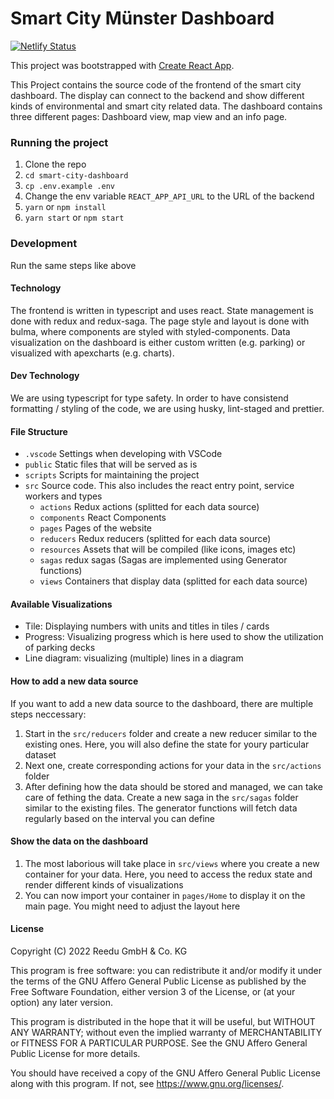 # Smart City Münster Dashboard

[![Netlify Status](https://api.netlify.com/api/v1/badges/a3b0b564-6d90-4bbf-9b5f-2f5fd46d5a97/deploy-status)](https://app.netlify.com/sites/smart-city-dashboard/deploys)

This project was bootstrapped with [Create React App](https://github.com/facebook/create-react-app).

This Project contains the source code of the frontend of the smart city dashboard. The display can connect to the backend and show different kinds of environmental and smart city related data. The dashboard contains three different pages: Dashboard view, map view and an info page.

### Running the project

1. Clone the repo
2. `cd smart-city-dashboard`
3. `cp .env.example .env`
4. Change the env variable `REACT_APP_API_URL` to the URL of the backend
5. `yarn` or `npm install`
6. `yarn start` or `npm start`

### Development

Run the same steps like above

#### Technology

The frontend is written in typescript and uses react. State management is done with redux and redux-saga. The page style and layout is done with bulma, where components are styled with styled-components. Data visualization on the dashboard is either custom written (e.g. parking) or visualized with apexcharts (e.g. charts).

#### Dev Technology

We are using typescript for type safety. In order to have consistend formatting / styling of the code, we are using husky, lint-staged and prettier.

#### File Structure

- `.vscode` Settings when developing with VSCode
- `public` Static files that will be served as is
- `scripts` Scripts for maintaining the project
- `src` Source code. This also includes the react entry point, service workers and types
  - `actions` Redux actions (splitted for each data source)
  - `components` React Components
  - `pages` Pages of the website
  - `reducers` Redux reducers (splitted for each data source)
  - `resources` Assets that will be compiled (like icons, images etc)
  - `sagas` redux sagas (Sagas are implemented using Generator functions)
  - `views` Containers that display data (splitted for each data source)

#### Available Visualizations

- Tile: Displaying numbers with units and titles in tiles / cards
- Progress: Visualizing progress which is here used to show the utilization of parking decks
- Line diagram: visualizing (multiple) lines in a diagram

#### How to add a new data source

If you want to add a new data source to the dashboard, there are multiple steps neccessary:

1. Start in the `src/reducers` folder and create a new reducer similar to the existing ones. Here, you will also define the state for youry particular dataset
2. Next one, create corresponding actions for your data in the `src/actions` folder
3. After defining how the data should be stored and managed, we can take care of fething the data. Create a new saga in the `src/sagas` folder similar to the existing files. The generator functions will fetch data regularly based on the interval you can define

#### Show the data on the dashboard

1. The most laborious will take place in `src/views` where you create a new container for your data. Here, you need to access the redux state and render different kinds of visualizations
2. You can now import your container in `pages/Home` to display it on the main page. You might need to adjust the layout here

#### License

Copyright (C) 2022 Reedu GmbH & Co. KG

This program is free software: you can redistribute it and/or modify
it under the terms of the GNU Affero General Public License as published
by the Free Software Foundation, either version 3 of the License, or
(at your option) any later version.

This program is distributed in the hope that it will be useful,
but WITHOUT ANY WARRANTY; without even the implied warranty of
MERCHANTABILITY or FITNESS FOR A PARTICULAR PURPOSE. See the
GNU Affero General Public License for more details.

You should have received a copy of the GNU Affero General Public License
along with this program. If not, see <https://www.gnu.org/licenses/>.
